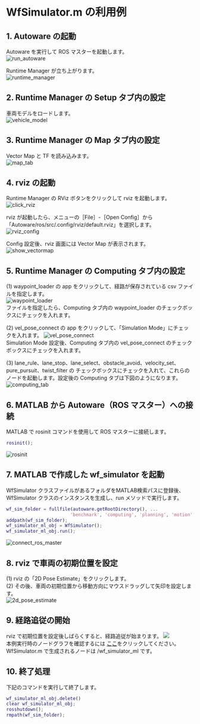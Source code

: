 # WfSimulator.m の利用例
## 1. Autoware の起動
Autoware を実行して ROS マスターを起動します。  
![run_autoware](images/wf_simulator/run_autoware.png)

Runtime Manager が立ち上がります。  
![runtime_manager](images/wf_simulator/RuntimeManager.png)

## 2. Runtime Manager の Setup タブ内の設定
車両モデルをロードします。  
![vehicle_model](images/wf_simulator/setup_tab.png)

## 3. Runtime Manager の Map タブ内の設定
Vector Map と TF を読み込みます。  
![map_tab](images/wf_simulator/map_tab.png)

## 4. rviz の起動
Runtime Manager の RViz ボタンをクリックして rviz を起動します。  
![click_rviz](images/wf_simulator/click_rviz.png)

rviz が起動したら、メニューの［File］-［Open Config］から「Autoware/ros/src/.config/rviz/default.rviz」を選択します。  
![rviz_config](images/wf_simulator/select_rviz_config.png)

Config 設定後、rviz 画面には Vector Map が表示されます。  
![show_vectormap](images/wf_simulator/show_vectormap.png)

## 5. Runtime Manager の Computing タブ内の設定
(1) waypoint_loader の app をクリックして、経路が保存されている csv ファイルを指定します。  
![waypoint_loader](images/wf_simulator/waypoint_loader.png)  
ファイルを指定したら、Computing タブ内の waypoint_loader のチェックボックスにチェックを入れます。  

(2) vel_pose_connect の app をクリックして、「Simulation Mode」にチェックを入れます。
![vel_pose_connect](images/wf_simulator/vel_pose_connect.png)  
Simulation Mode 設定後、Computing タブ内の vel_pose_connect のチェックボックスにチェックを入れます。

(3) lane_rule、lane_stop、lane_select、obstacle_avoid、velocity_set、pure_pursuit、twist_filter の
チェックボックスにチェックを入れて、これらのノードを起動します。設定後の Computing タブは下図のようになります。  
![computing_tab](images/wf_simulator/computing_tab.png)

## 6. MATLAB から Autoware（ROS マスター）への接続
MATLAB で rosinit コマンドを使用して ROS マスターに接続します。  
```MATLAB
rosinit();
```  
![rosinit](images/wf_simulator/rosinit.png)

## 7. MATLAB で作成した wf_simulator を起動
WfSimulator クラスファイルがあるフォルダをMATLAB検索パスに登録後、WfSimulator クラスのインスタンスを生成し、run メソッドで実行します。  
```MATLAB
wf_sim_folder = fullfile(autoware.getRootDirectory(), ...
                        'benchmark', 'computing', 'planning', 'motion', 'waypoint_follower', 'wf_simulator');
addpath(wf_sim_folder);
wf_simulator_ml_obj = WfSimulator();
wf_simulator_ml_obj.run();
```  
![connect_ros_master](images/wf_simulator/connect_ros_master.png)
 
## 8. rviz で車両の初期位置を設定
(1) rviz の「2D Pose Estimate」をクリックします。  
(2) その後、車両の初期位置から移動方向にマウスドラッグして矢印を設定します。  
![2d_pose_estimate](images/wf_simulator/2D_Pose_Estimate.png)

## 9. 経路追従の開始
rviz で初期位置を設定後しばらくすると、経路追従が始まります。
![](images/wf_simulator/result.png)  
本例実行時のノードグラフを確認するには
[ここ](images/wf_simulator/rosgraph.png)をクリックしてください。
WfSimulator.m で生成されるノードは /wf_simulator_ml です。

## 10. 終了処理

下記のコマンドを実行して終了します。  
```MATLAB
wf_simulator_ml_obj.delete()
clear wf_simulator_ml_obj;
rosshutdown();
rmpath(wf_sim_folder);
```
